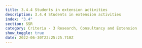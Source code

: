 ```yaml
---
title: 3.4.4 Students in extension activities
description: 3.4.4 Students in extension activities
index: "3.4"
section: SSR
category: Criteria - 3 Research, Consultancy and Extension
show_toggle: true
date: 2022-06-30T22:25:25.710Z
---
```

